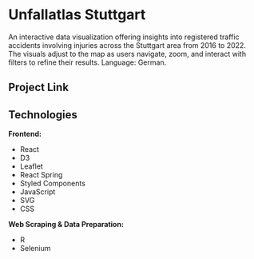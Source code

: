 # Unfallatlas Stuttgart

An interactive data visualization offering insights into registered traffic accidents involving injuries across the Stuttgart area from 2016 to 2022. The visuals adjust to the map as users navigate, zoom, and interact with filters to refine their results. Language: German.

## Project Link

## Technologies

**Frontend:**

- React
- D3
- Leaflet
- React Spring
- Styled Components
- JavaScript
- SVG
- CSS

**Web Scraping & Data Preparation:**

- R
- Selenium
